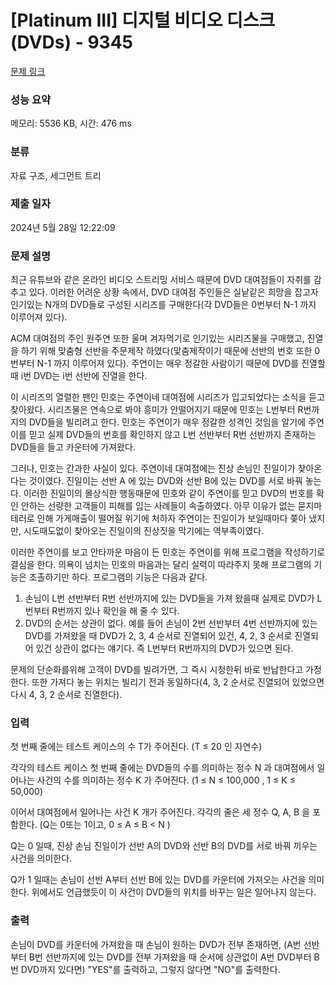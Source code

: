 # [Platinum III] 디지털 비디오 디스크(DVDs) - 9345 

[문제 링크](https://www.acmicpc.net/problem/9345) 

### 성능 요약

메모리: 5536 KB, 시간: 476 ms

### 분류

자료 구조, 세그먼트 트리

### 제출 일자

2024년 5월 28일 12:22:09

### 문제 설명

<p>최근 유튜브와 같은 온라인 비디오 스트리밍 서비스 때문에 DVD 대여점들이 자취를 감추고 있다. 이러한 어려운 상황 속에서, DVD 대여점 주인들은 실낱같은 희망을 잡고자 인기있는 N개의 DVD들로 구성된 시리즈를 구매한다(각 DVD들은 0번부터 N-1 까지 이루어져 있다).</p>

<p>ACM 대여점의 주인 원주연 또한 울며 겨자먹기로 인기있는 시리즈물을 구매했고, 진열을 하기 위해 맞춤형 선반을 주문제작 하였다(맟춤제작이기 때문에 선반의 번호 또한 0번부터 N-1 까지 이루어져 있다). 주연이는 매우 정갈한 사람이기 때문에 DVD를 진열할 때 i번 DVD는 i번 선반에 진열을 한다.</p>

<p>이 시리즈의 열렬한 팬인 민호는 주연이네 대여점에 시리즈가 입고되었다는 소식을 듣고 찾아왔다. 시리즈물은 연속으로 봐야 흥미가 안떨어지기 때문에 민호는 L번부터 R번까지의 DVD들을 빌리려고 한다. 민호는 주연이가 매우 정갈한 성격인 것임을 알기에 주연이를 믿고 실제 DVD들의 번호를 확인하지 않고 L번 선반부터 R번 선반까지 존재하는 DVD들을 들고 카운터에 가져왔다.</p>

<p>그러나, 민호는 간과한 사실이 있다. 주연이네 대여점에는 진상 손님인 진일이가 찾아온다는 것이였다. 진일이는 선반 A 에 있는 DVD와 선반 B에 있는 DVD를 서로 바꿔 놓는다. 이러한 진일이의 몰상식한 행동때문에 민호와 같이 주연이를 믿고 DVD의 번호를 확인 안하는 선량한 고객들이 피해를 입는 사례들이 속출하였다. 아무 이유가 없는 묻지마 테러로 인해 가게매출이 떨어질 위기에 처하자 주연이는 진일이가 보일때마다 쫒아 냈지만, 시도때도없이 찾아오는 진일이의 진상짓을 막기에는 역부족이였다.</p>

<p>이러한 주연이를 보고 안타까운 마음이 든 민호는 주연이를 위해 프로그램을 작성하기로 결심을 한다. 의욕이 넘치는 민호의 마음과는 달리 실력이 따라주지 못해 프로그램의 기능은 조촐하기만 하다. 프로그램의 기능은 다음과 같다.</p>

<ol>
	<li>손님이 L번 선반부터 R번 선반까지에 있는 DVD들을 가져 왔을때 실제로 DVD가 L번부터 R번까지 있나 확인을 해 줄 수 있다.</li>
	<li>DVD의 순서는 상관이 없다. 예를 들어 손님이 2번 선반부터 4번 선반까지에 있는 DVD를 가져왔을 때 DVD가 2, 3, 4 순서로 진열되어 있건, 4, 2, 3 순서로 진열되어 있건 상관이 없다는 얘기다. 즉 L번부터 R번까지의 DVD가 있으면 된다.</li>
</ol>

<p>문제의 단순화를위해 고객이 DVD를 빌려가면, 그 즉시 시청한뒤 바로 반납한다고 가정한다. 또한 가져다 놓는 위치는 빌리기 전과 동일하다(4, 3, 2 순서로 진열되어 있었으면 다시 4, 3, 2 순서로 진열한다).</p>

### 입력 

 <p>첫 번째 줄에는 테스트 케이스의 수 T가 주어진다. (T ≤ 20 인 자연수)</p>

<p>각각의 테스트 케이스 첫 번째 줄에는 DVD들의 수를 의미하는 정수 N 과 대여점에서 일어나는 사건의 수를 의미하는 정수 K 가 주어진다. (1 ≤ N ≤ 100,000 , 1 ≤ K ≤ 50,000)</p>

<p>이어서 대여점에서 일어나는 사건 K 개가 주어진다. 각각의 줄은 세 정수 Q, A, B 을 포함한다. (Q는 0또는 1이고, 0 ≤ A ≤ B < N )</p>

<p>Q는 0 일때, 진상 손님 진일이가 선반 A의 DVD와 선반 B의 DVD를 서로 바꿔 끼우는 사건을 의미한다. </p>

<p>Q가 1 일때는 손님이 선반 A부터 선반 B에 있는 DVD를 카운터에 가져오는 사건을 의미한다. 위에서도 언급했듯이 이 사건이 DVD들의 위치를 바꾸는 일은 일어나지 않는다.</p>

### 출력 

 <p>손님이 DVD를 카운터에 가져왔을 때 손님이 원하는 DVD가 전부 존재하면, (A번 선반부터 B번 선반까지에 있는 DVD를 전부 가져왔을 때 순서에 상관없이 A번 DVD부터 B번 DVD까지 있다면) "YES"를 출력하고, 그렇지 않다면 "NO"를 출력한다.</p>

